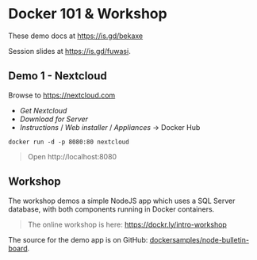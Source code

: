 # Docker 101 & Workshop

These demo docs at https://is.gd/bekaxe

Session slides at https://is.gd/fuwasi.

## Demo 1 - Nextcloud

Browse to https://nextcloud.com

- _Get Nextcloud_
- _Download for Server_
- _Instructions_ / _Web installer_ / _Appliances_ -> Docker Hub

```
docker run -d -p 8080:80 nextcloud
```

> Open http://localhost:8080


## Workshop

The workshop demos a simple NodeJS app which uses a SQL Server database, with both components running in Docker containers.

> The online workshop is here: https://dockr.ly/intro-workshop

The source for the demo app is on GitHub: [dockersamples/node-bulletin-board](https://github.com/dockersamples/node-bulletin-board.git).

